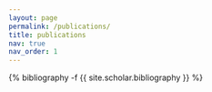 ```yaml
---
layout: page
permalink: /publications/
title: publications
nav: true
nav_order: 1
---
```


<!-- _pages/publications.md -->
<div class="publications">

{% bibliography -f {{ site.scholar.bibliography }} %}

</div>
